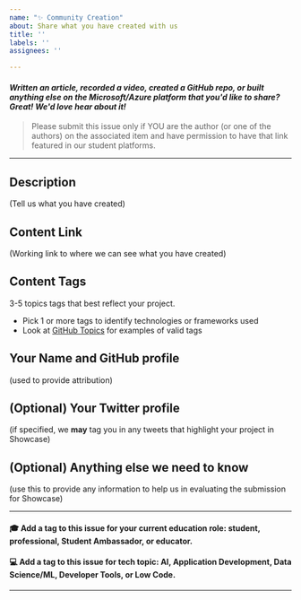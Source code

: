 ```yaml
---
name: "✨ Community Creation"
about: Share what you have created with us
title: ''
labels: ''
assignees: ''

---
```


#### _Written an article, recorded a video, created a GitHub repo, or built anything else on the Microsoft/Azure platform that you'd like to share? Great! We'd love hear about it!_

> Please submit this issue only if YOU are the author (or one of the authors) on the associated item and have permission to have that link featured in our student platforms.

***

## Description
(Tell us what you have created)

## Content Link
(Working link to where we can see what you have created)

## Content Tags
3-5 topics tags that best reflect your project. 
 - Pick 1 or more tags to identify technologies or frameworks used
 - Look at [GitHub Topics](https://github.com/topics) for examples of valid tags

## Your Name and GitHub profile
(used to provide attribution)

## (Optional) Your Twitter profile
(if specified, we **may** tag you in any tweets that highlight your project in Showcase)

## (Optional) Anything else we need to know
(use this to provide any information to help us in evaluating the submission for Showcase)

***

#### 🎓 Add a tag to this issue for your current education role: **student**, **professional**, **Student Ambassador**, or **educator**.

#### 💻 Add a tag to this issue for tech topic: **AI**, **Application Development**, **Data Science/ML**, **Developer Tools**, or **Low Code**.

***

